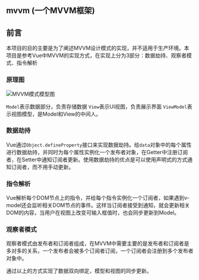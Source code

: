 ## mvvm (一个MVVM框架)

## 前言

本项目的目的主要是为了阐述MVVM设计模式的实现，并不适用于生产环境。本项目是参考Vue中MVVM的实现方式，在实现上分为3部分：数据劫持、观察者模式、指令解析

### 原理图

![MVVM模式模型图](https://github.com/jan-wong/mvvm/images/mvvm.png)

`Model`表示数据部分，负责存储数据
`View`表示UI视图，负责展示界面
`ViewModel`表示视图模型，是Model和View的中间人。

### 数据劫持

Vue通过`Object.defineProperty`接口来实现数据劫持。给`data`对象中的每个属性进行数据劫持，并同时为每个属性实例化一个发布者对象，在Getter中注册订阅者，在Setter中通知订阅者更新。使用数据劫持的优点是可以使用声明式的方式通知订阅者，而不用手动更新。

### 指令解析

Vue解析每个DOM节点上的指令，并给每个指令实例化一个订阅者，如果遇到v-model还会监听相关DOM节点的事件。这样当订阅者接受到通知，就会更新相关DOM的内容，当用户在视图上改变可输入框值时，也会同步更新到Model。

### 观察者模式

观察者模式由发布者和订阅者组成，在MVVM中需要主要的是发布者和订阅者是多对多的关系，一个发布者会被多个订阅者订阅，一个订阅者会注册到多个发布者对象中。

通过以上的方式实现了数据双向绑定，模型和视图的同步更新。




